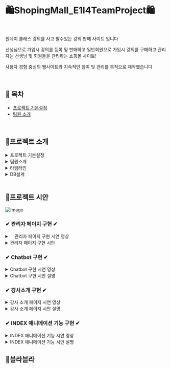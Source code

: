 
# 🛍ShopingMall_E1I4TeamProject🛍

<br>

원데이 클래스 강의를 사고 팔수있는 강의 판매 사이트 입니다  

선생님으로 가입시 강의를 등록 및 판매하고 
일반회원으로 가입시 강의를 구매하고 
관리자는 선생님 및 회원들을 관리하는 쇼핑몰 사이트!

사용자 경험 중심의 웹사이트와
지속적인 참여 및 관리를 목적으로 제작했습니다

<br>


## 📌 목차 

- [프로젝트 기본설정](#-시연-영상)
- [팀원 소개](#-팀원-소개)


<br>

## 🔎프로젝트 소개

<details>
<summary>프로젝트 기본설정</summary>
<li> 2024/04/11~2024/05/10  </li>
<li> 원데이 클래스 강의판매 사이트 </li>
<li> 팀장 1명, 팀원 4명 (총 5인) _팀원으로 참여 </li>
<li> 프로젝트명 : E1i4TeamProject </li>
<li> 프로그래밍 언어 : JAVA </li>
<li> 프레임워크 : Springboot 2.7.11 </li>
<li> 데이터베이스 : MySql8 </li>
<li> 개발툴 : IntelliJ </li>
<li> 템플릿 엔진 : Thymeleaf (HTML + css) </li>

</details>

<details>
<summary> 팀원소개</summary>

- 👱‍박**(팀장) : DB설계, 회원CRUD(개인정보), OAuth2, Security, 
- 👱‍이**(팀원) : 상품목록, 상품상세, 장바구니(시간표), 구매, 구매리스트 
- 👱‍심**(팀원) : 게시판 CRUD(커뮤니티, 공지사항, 수강후기), exception 
- 👱‍조**(팀원) : INDEX 페이지 CSS ,1:1 문의내역, 덧글
- 👩‍🦰손예은(팀원) : 관리자페이지, Chatbot, 강사소개 페이지, INDEX 애니메이션 기능

</details>

<details>
<summary> 타임라인</summary>
  
![image](https://github.com/1thsdpdms1/FirstProject_ShopingMall_Yeeun/assets/154856610/1f2aa490-1614-40bc-881b-c4dfe19611bc)

</details>

<details>
<summary> DB설계 </summary>
  
![image](https://github.com/1thsdpdms1/FirstProject_ShopingMall_Yeeun/assets/154856610/1f2aa490-1614-40bc-881b-c4dfe19611bc)

</details>
<br>

## 🔎프로젝트 시안
![image](https://github.com/1thsdpdms1/FirstProject_ShopingMall_Yeeun/assets/154856610/781bfb06-6b04-43fc-b049-08595f52e7a7)

### ✔ 관리자 페이지 구현 ✔
<details>
<summary>　관리자 페이지 구현 시연 영상</summary>

![관리자 페이지 시안영상](https://github.com/1thsdpdms1/FirstProject_ShopingMall_Yeeun/assets/154856610/e603ecf6-fcf9-4c7c-905c-581025a0a3d1)
  
</details>

<details>
<summary>관리자 페이지 구현 시안 </summary>

</details>

### ✔ Chatbot 구현 ✔
<details>
<summary>Chatbot 구현 시연 영상</summary>
![chatBot](https://github.com/1thsdpdms1/FirstProject_ShopingMall_Yeeun/assets/154856610/97b1952e-e28d-4b31-9215-7b600e8121bd)

</details>
<details>
<summary>Chatbot 구현 시안 설명</summary>

</details>

### ✔ 강사소개 구현 ✔
<details>
<summary>강사 소개 페이지 시연 영상</summary>

![강사 소개](https://github.com/1thsdpdms1/FirstProject_ShopingMall_Yeeun/assets/154856610/82994cec-83e7-49eb-9329-b4cc5a03b7d4)


</details>
<details>
<summary>강사 소개 페이지 시안 설명</summary>

</details>

### ✔ INDEX 애니메이션 기능 구현 ✔
<details>
<summary>INDEX 애니메이션 기능 시연 영상</summary>

https://github.com/1thsdpdms1/FirstProject_ShopingMall_Yeeun/assets/154856610/ceed1a15-8386-4b9f-a65f-ee33ccff51f6

</details>
<details>
&nbsp;<summary>INDEX 애니메이션 기능 시안 설명</summary>

</details>


## 🔎블라블라

